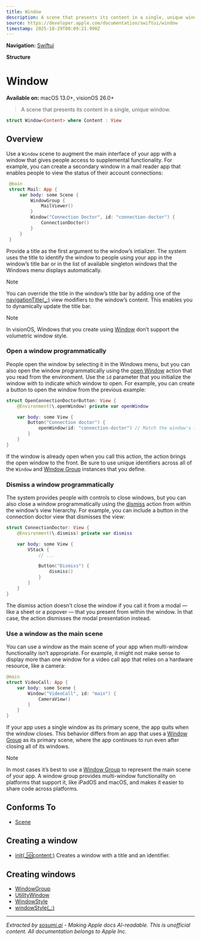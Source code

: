 ```yaml
---
title: Window
description: A scene that presents its content in a single, unique window.
source: https://developer.apple.com/documentation/swiftui/window
timestamp: 2025-10-29T00:09:21.990Z
---
```


**Navigation:** [Swiftui](/documentation/swiftui)

**Structure**

# Window

**Available on:** macOS 13.0+, visionOS 26.0+

> A scene that presents its content in a single, unique window.

```swift
struct Window<Content> where Content : View
```

## Overview

Use a `Window` scene to augment the main interface of your app with a window that gives people access to supplemental functionality. For example, you can create a secondary window in a mail reader app that enables people to view the status of their account connections:

```swift
 @main
 struct Mail: App {
     var body: some Scene {
         WindowGroup {
             MailViewer()
         }
         Window("Connection Doctor", id: "connection-doctor") {
             ConnectionDoctor()
         }
     }
 }
```

Provide a title as the first argument to the window’s intializer. The system uses the title to identify the window to people using your app in the window’s title bar or in the list of available singleton windows that the Windows menu displays automatically.

> [!NOTE]
> You can override the title in the window’s title bar by adding one of the [navigationTitle(_:)](/documentation/swiftui/view/navigationtitle(_:)) view modifiers to the window’s content. This enables you to dynamically update the title bar.

> [!NOTE]
> In visionOS, Windows that you create using [Window](/documentation/swiftui/window) don’t support the volumetric window style.

### Open a window programmatically

People open the window by selecting it in the Windows menu, but you can also open the window programmatically using the [open Window](/documentation/swiftui/environmentvalues/openwindow) action that you read from the environment. Use the `id` parameter that you initialize the window with to indicate which window to open. For example, you can create a button to open the window from the previous example:

```swift
struct OpenConnectionDoctorButton: View {
    @Environment(\.openWindow) private var openWindow

    var body: some View {
        Button("Connection doctor") {
            openWindow(id: "connection-doctor") // Match the window's identifier.
        }
    }
}
```

If the window is already open when you call this action, the action brings the open window to the front. Be sure to use unique identifiers across all of the `Window` and [Window Group](/documentation/swiftui/windowgroup) instances that you define.

### Dismiss a window programmatically

The system provides people with controls to close windows, but you can also close a window programmatically using the [dismiss](/documentation/swiftui/environmentvalues/dismiss) action from within the window’s view hierarchy. For example, you can include a button in the connection doctor view that dismisses the view:

```swift
struct ConnectionDoctor: View {
    @Environment(\.dismiss) private var dismiss

    var body: some View {
        VStack {
            // ...

            Button("Dismiss") {
                dismiss()
            }
        }
    }
}
```

The dismiss action doesn’t close the window if you call it from a modal — like a sheet or a popover — that you present from within the window. In that case, the action dismisses the modal presentation instead.

### Use a window as the main scene

You can use a window as the main scene of your app when multi-window functionality isn’t appropriate. For example, it might not make sense to display more than one window for a video call app that relies on a hardware resource, like a camera:

```swift
@main
struct VideoCall: App {
    var body: some Scene {
        Window("VideoCall", id: "main") {
            CameraView()
        }
    }
}
```

If your app uses a single window as its primary scene, the app quits when the window closes. This behavior differs from an app that uses a [Window Group](/documentation/swiftui/windowgroup) as its primary scene, where the app continues to run even after closing all of its windows.

> [!NOTE]
> In most cases it’s best to use a [Window Group](/documentation/swiftui/windowgroup) to represent the main scene of your app. A window group provides multi-window functionality on platforms that support it, like iPadOS and macOS, and makes it easier to share code across platforms.

## Conforms To

- [Scene](/documentation/swiftui/scene)

## Creating a window

- [init(_:id:content:)](/documentation/swiftui/window/init(_:id:content:)) Creates a window with a title and an identifier.

## Creating windows

- [WindowGroup](/documentation/swiftui/windowgroup)
- [UtilityWindow](/documentation/swiftui/utilitywindow)
- [WindowStyle](/documentation/swiftui/windowstyle)
- [windowStyle(_:)](/documentation/swiftui/scene/windowstyle(_:))

---

*Extracted by [sosumi.ai](https://sosumi.ai) - Making Apple docs AI-readable.*
*This is unofficial content. All documentation belongs to Apple Inc.*
